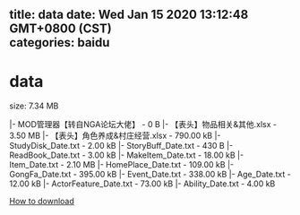 
title: data
date: Wed Jan 15 2020 13:12:48 GMT+0800 (CST)    
categories: baidu
---

# data
size: 7.34 MB
 
 
|- MOD管理器【转自NGA论坛大佬】 - 0 B
|- 【表头】物品相关&其他.xlsx - 3.50 MB
|- 【表头】角色养成&村庄经营.xlsx - 790.00 kB
|- StudyDisk_Date.txt - 2.00 kB
|- StoryBuff_Date.txt - 430 B
|- ReadBook_Date.txt - 3.00 kB
|- MakeItem_Date.txt - 18.00 kB
|- Item_Date.txt - 2.10 MB
|- HomePlace_Date.txt - 109.00 kB
|- GongFa_Date.txt - 395.00 kB
|- Event_Date.txt - 338.00 kB
|- Age_Date.txt - 12.00 kB
|- ActorFeature_Date.txt - 73.00 kB
|- Ability_Date.txt - 4.00 kB

[How to download](https://bpcam.bemobtrk.com/go/2ceec3aa-1ca2-46d6-b9ff-aaa5c184517c?jno=297)